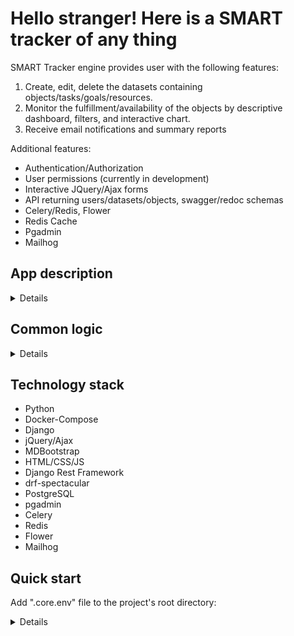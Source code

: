 # Hello stranger! Here is a SMART tracker of any thing

SMART Tracker engine provides user with the following features:
1. Create, edit, delete the datasets containing objects/tasks/goals/resources.
2. Monitor the fulfillment/availability of the objects by descriptive dashboard, filters, and interactive chart.
3. Receive email notifications and summary reports

Additional features:
- Authentication/Authorization
- User permissions (currently in development)
- Interactive JQuery/Ajax forms
- API returning users/datasets/objects, swagger/redoc schemas
- Celery/Redis, Flower
- Redis Cache
- Pgadmin
- Mailhog

## App description

<details>

- The SMART stands for Specific, Measurable, Achievable, Relevant, and Time-Bound. Defining these parameters as they 
pertain to your goal helps ensure that your objectives are attainable within a certain time frame.

- By default, we provide you with starter pack of resources/tasks you need to keep eye on to have your house/apartment 
supplied, cleaned and paid. Each status is monitored and represented by chart.

- You can start with pre-defined datasets, or create your own! Feel free to use our SMART engine to track literally 
any thing.

</details>

## Common logic

<details>

- User receives a short tutorial describing SMART concept and main application modules: SANDBOX and DASHBOARD.
- SMART concept is hard-coded to COREOBJECT model, so that each object has appropriate settings (current value, 
priority, measure, time frame, responsible).
- SANDBOX is used to create/edit/delete datasets and related objects. 
- Each object would have one of three statuses based on simple pattern "Red-Orange-Green". This can be interpreted as 
"Absent-Running low-Available" or "Not done-In process-Performed" and so on. Each object has its own level of priority 
and current value set by user, so that after object creation/update the application sets status of the object comparing 
current value with the priority. It is hard-coded by functional view at SANDBOX. 
- SANDBOX page has custom filters (SEE OBJECTS, SHOW ALL OBJECTS). It is designed as jQuery/Ajax + JS + custom 
functional views.
- SANDBOX page has buttons to Create, Edit and Delete datasets and objects. It is designed appropriately as modals +
ModelForms + jQuery/Ajax + JS + custom functional views returning JSON + HTML includes
<img src="tracker_core/static/sandbox.png">

- DASHBOARD is used to see the current status of the objects via data table and chart.
- DASHBOARD page has custom interactive filters by dataset, status, priority and timeframe. It is designed as custom 
django form + jQuery/Ajax + JS + custom functional views returning JSON + HTML includes.
- DASHBOARD has Pie Chart that is re-drawn appropriately to filter applied. It is designed as jQuery/Ajax + JS + custom 
functional views returning JSON + HTML includes
<img src="tracker_core/static/dashboard.png">

</details>

## Technology stack

- Python
- Docker-Compose
- Django
- jQuery/Ajax
- MDBootstrap
- HTML/CSS/JS
- Django Rest Framework
- drf-spectacular
- PostgreSQL
- pgadmin
- Celery
- Redis
- Flower
- Mailhog

## Quick start

Add ".core.env" file to the project's root directory:

<details>

#### tracker_core
- DJANGO_SECRET_KEY=
- DJANGO_SETTINGS_MODULE=
- PYTHONUNBUFFERED=

- DB_NAME=
- DB_USER=
- DB_PASSWORD=
- DB_HOST=
- DB_PORT=

#### db_core
- POSTGRES_USER=
- POSTGRES_PASSWORD=
- POSTGRES_DB=

#### pgadmin

- PGADMIN_DEFAULT_EMAIL= 
- PGADMIN_DEFAULT_PASSWORD=

</details>